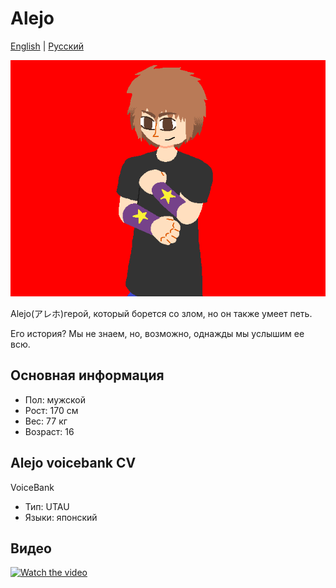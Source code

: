 # Alejo
[English](README.md) | [Русский](README.ru.md)

![Avatar](/image.png)

Alejo(アレホ)герой, который борется со злом, но он также умеет петь.

Его история? Мы не знаем, но, возможно, однажды мы услышим ее всю.

## Основная информация
- Пол: мужской
- Рост: 170 см
- Вес: 77 кг
- Возраст: 16

## Alejo voicebank CV
VoiceBank
- Тип: UTAU
- Языки: японский

## Видео
[![Watch the video](https://i.ytimg.com/vi/TfMiyqJBQeA/hqdefault.jpg)](https://youtu.be/TfMiyqJBQeA)
